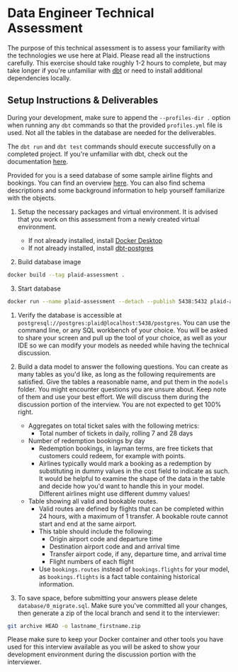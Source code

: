 # Data Engineer Technical Assessment


The purpose of this technical assessment is to assess your familiarity with the technologies we use here at Plaid. Please read all the instructions carefully. This exercise should take roughly 1-2 hours to complete, but may take longer if you're unfamiliar with [dbt](https://www.getdbt.com/docs/) or need to install additional dependencies locally.


## Setup Instructions & Deliverables

During your development, make sure to append the `--profiles-dir .` option when running any `dbt` commands so that the provided `profiles.yml` file is used. Not all the tables in the database are needed for the deliverables.

The `dbt run` and `dbt test` commands should execute successfully on a completed project. If you're unfamiliar with dbt, check out the documentation [here](https://docs.getdbt.com/).

Provided for you is a seed database of some sample airline flights and bookings. You can find an overview [here](https://postgrespro.com/docs/postgrespro/12/demodb-bookings). You can also find schema descriptions and some background information to help yourself familiarize with the objects.

1. Setup the necessary packages and virtual environment. It is advised that you work on this assessment from a newly created virtual environment.
   - If not already installed, install [Docker Desktop](https://docs.docker.com/get-docker/)
   - If not already installed, install [dbt-postgres](https://docs.getdbt.com/dbt-cli/install/overview)

2. Build database image

```sh
docker build --tag plaid-assessment .
```

3. Start database

```sh
docker run --name plaid-assessment --detach --publish 5438:5432 plaid-assessment
```

1. Verify the database is accessible at `postgresql://postgres:plaid@localhost:5438/postgres`. You can use the command line, or any SQL workbench of your choice. You will be asked to share your screen and pull up the tool of your choice, as well as your IDE so we can modify your models as needed while having the technical discussion.


2. Build a data model to answer the following questions. You can create as many tables as you'd like, as long as the following requirements are satisfied. Give the tables a reasonable name, and put them in the `models` folder. You might encounter questions you are unsure about. Keep note of them and use your best effort. We will discuss them during the discussion portion of the interview. You are not expected to get 100% right.
    - Aggregates on total ticket sales with the following metrics:
        - Total number of tickets in daily, rolling 7 and 28 days
    - Number of redemption bookings by day
        - Redemption bookings, in layman terms, are free tickets that customers could redeem, for example with points.
        - Airlines typically would mark a booking as a redemption by substituting in dummy values in the cost field to indicate as such. It would be helpful to examine the shape of the data in the table and decide how you'd want to handle this in your model. Different airlines might use different dummy values!
    - Table showing all valid and bookable routes.
        - Valid routes are defined by flights that can be completed within 24 hours, with a maximum of 1 transfer. A bookable route cannot start and end at the same airport.
        - This table should include the following:
          - Origin airport code and departure time
          - Destination airport code and and arrival time
          - Transfer airport code, if any, departure time, and arrival time
          - Flight numbers of each flight
        - Use `bookings.routes` instead of `bookings.flights` for your model, as `bookings.flights` is a fact table containing historical information.
        
3. To save space, before submitting your answers please delete `database/0_migrate.sql`. Make sure you've committed all your changes, then generate a zip of the local branch and send it to the interviewer:
```sh
git archive HEAD -o lastname_firstname.zip
```

Please make sure to keep your Docker container and other tools you have used for this interview available as you will be asked to show your development environment during the discussion portion with the interviewer.